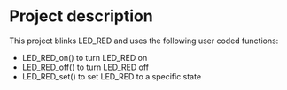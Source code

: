 # Project description

This project blinks LED_RED and uses the following user coded functions:

- LED_RED_on() to turn LED_RED on
- LED_RED_off() to turn LED_RED off
- LED_RED_set() to set LED_RED to a specific state

